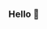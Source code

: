   ### Hello 👋 
<!--  
**mini-xi/mini-xi** is a ✨ _special_ ✨ repository because its `README.md` (this file) appears on your GitHub profile. 
  
Here are some ideas to get you started:  
  
- 🔭 I’m currently working on ... ㅎ v 
- 🌱 I’m currently learning ... 
- 👯 I’m looking to collaborate on ... 
- 🤔 I’m looking for help with ... 
- 💬 Ask me about ...   
- 📫 How to reach me: ... 
- 😄 Pronouns: ...
- ⚡ Fun fact: ...
-->  
